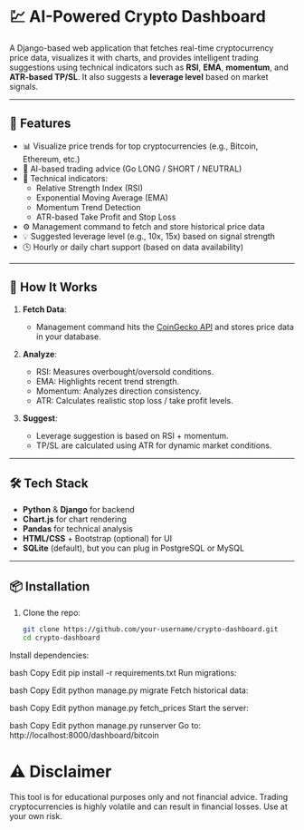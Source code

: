 # 💹 AI-Powered Crypto Dashboard

A Django-based web application that fetches real-time cryptocurrency price data, visualizes it with charts, and provides intelligent trading suggestions using technical indicators such as **RSI**, **EMA**, **momentum**, and **ATR-based TP/SL**. It also suggests a **leverage level** based on market signals.

---

## 🚀 Features

- 📊 Visualize price trends for top cryptocurrencies (e.g., Bitcoin, Ethereum, etc.)
- 🤖 AI-based trading advice (Go LONG / SHORT / NEUTRAL)
- 🔄 Technical indicators:
  - Relative Strength Index (RSI)
  - Exponential Moving Average (EMA)
  - Momentum Trend Detection
  - ATR-based Take Profit and Stop Loss
- ⚙️ Management command to fetch and store historical price data
- 💡 Suggested leverage level (e.g., 10x, 15x) based on signal strength
- 🕒 Hourly or daily chart support (based on data availability)

---

## 🧠 How It Works

1. **Fetch Data**: 
   - Management command hits the [CoinGecko API](https://www.coingecko.com/en/api) and stores price data in your database.
   
2. **Analyze**:
   - RSI: Measures overbought/oversold conditions.
   - EMA: Highlights recent trend strength.
   - Momentum: Analyzes direction consistency.
   - ATR: Calculates realistic stop loss / take profit levels.

3. **Suggest**:
   - Leverage suggestion is based on RSI + momentum.
   - TP/SL are calculated using ATR for dynamic market conditions.

---

## 🛠️ Tech Stack

- **Python** & **Django** for backend
- **Chart.js** for chart rendering
- **Pandas** for technical analysis
- **HTML/CSS** + Bootstrap (optional) for UI
- **SQLite** (default), but you can plug in PostgreSQL or MySQL

---

## 📦 Installation

1. Clone the repo:
   ```bash
   git clone https://github.com/your-username/crypto-dashboard.git
   cd crypto-dashboard
Install dependencies:

bash
Copy
Edit
pip install -r requirements.txt
Run migrations:

bash
Copy
Edit
python manage.py migrate
Fetch historical data:

bash
Copy
Edit
python manage.py fetch_prices
Start the server:

bash
Copy
Edit
python manage.py runserver
Go to: http://localhost:8000/dashboard/bitcoin

# ⚠️ Disclaimer
This tool is for educational purposes only and not financial advice. Trading cryptocurrencies is highly volatile and can result in financial losses. Use at your own risk.